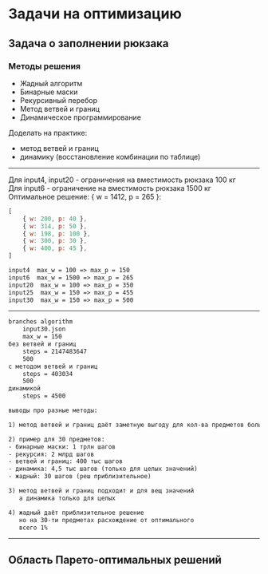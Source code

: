 # Задачи на оптимизацию  

## Задача о заполнении рюкзака  

### Методы решения  

- Жадный алгоритм  
- Бинарные маски  
- Рекурсивный перебор  
- Метод ветвей и границ  
- Динамическое программирование  

Доделать на практике:  
- метод ветвей и границ  
- динамику (восстановление комбинации по таблице)  

---  

Для input4, input20 - ограничения  на вместимость рюкзака 100 кг  
Для input6 - ограничение на вместимость рюкзака 1500 кг  
Оптимальное решение: { w = 1412, p = 265 }:  

```js
[
    { w: 200, p: 40 },
    { w: 314, p: 50 },
    { w: 198, p: 100 },
    { w: 300, p: 30 },
    { w: 400, p: 45 },
]
```

```txt
input4  max_w = 100 => max_p = 150
input6  max_w = 1500 => max_p = 265
input20  max_w = 100 => max_p = 350
input25  max_w = 150 => max_p = 455
input30  max_w = 150 => max_p = 500
```

---  

```txt
branches algorithm
	input30.json
	max_w = 150
без ветвей и границ
	steps = 2147483647
	500
с методом ветвей и границ
	steps = 403034
	500
динамикой
	steps = 4500

выводы про разные методы:

1) метод ветвей и границ даёт заметную выгоду для кол-ва предметов больше 20

2) пример для 30 предметов:
- бинарные маски: 1 трлн шагов
- рекурсия: 2 млрд шагов
- ветвей и границ: 400 тыс шагов
- динамика: 4,5 тыс шагов (только для целых значений)
- жадный: 30 шагов (реш приблизительное)

3) метод ветвей и границ подходит и для вещ значений  
   а динамика только для целых

4) жадный даёт приблизительное решение 
   но на 30-ти предметах расхождение от оптимального  
   всего 1%
```

---  

## Область Парето-оптимальных решений  
